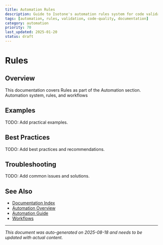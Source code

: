 ```yaml
---
title: Automation Rules
description: Guide to Isotone's automation rules system for code validation, documentation generation, and quality checks
tags: [automation, rules, validation, code-quality, documentation]
category: automation
priority: 70
last_updated: 2025-01-20
status: draft
---
```


# Rules

## Overview

This documentation covers Rules as part of the Automation section. Automation system, rules, and workflows

## Examples

TODO: Add practical examples.

## Best Practices

TODO: Add best practices and recommendations.

## Troubleshooting

TODO: Add common issues and solutions.

## See Also

- [Documentation Index](../README.md)
- [Automation Overview](./index.md)
- [Automation Guide](./automation-guide.md)
- [Workflows](./workflows.md)

---

*This document was auto-generated on 2025-08-18 and needs to be updated with actual content.*
